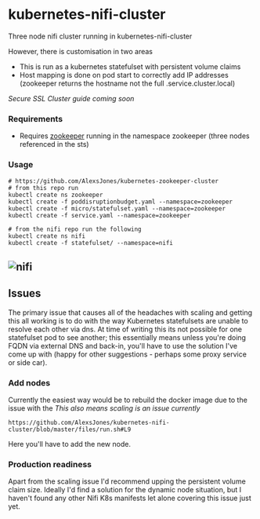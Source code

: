 # kubernetes-nifi-cluster

Three node nifi cluster running in kubernetes-nifi-cluster

However, there is customisation in two areas
- This is run as a kubernetes statefulset with persistent volume claims
- Host mapping is done on pod start to correctly add IP addresses (zookeeper returns the hostname not the full .service.cluster.local)

_Secure SSL Cluster guide coming soon_


### Requirements


- Requires [zookeeper](https://github.com/AlexsJones/kubernetes-zookeeper-cluster) running in the namespace zookeeper (three nodes referenced in the sts)


### Usage
```
# https://github.com/AlexsJones/kubernetes-zookeeper-cluster
# from this repo run
kubectl create ns zookeeper
kubectl create -f poddisruptionbudget.yaml --namespace=zookeeper
kubectl create -f micro/statefulset.yaml --namespace=zookeeper
kubectl create -f service.yaml --namespace=zookeeper

# from the nifi repo run the following
kubectl create ns nifi
kubectl create -f statefulset/ --namespace=nifi
```

![nifi](https://i.imgur.com/pK3pulW.jpg)
---

## Issues

The primary issue that causes all of the headaches with scaling and getting this all working is to do with the way Kubernetes statefulsets are unable to resolve each other via dns. At time of writing this its not possible for one statefulset pod to see another; this essentially means unless you're doing FQDN via external DNS and back-in, you'll have to use the solution I've come up with (happy for other suggestions - perhaps some proxy service or side car).

### Add nodes

Currently the easiest way would be to rebuild the docker image due to the issue with the
*This also means scaling is an issue currently*

`https://github.com/AlexsJones/kubernetes-nifi-cluster/blob/master/files/run.sh#L9`

Here you'll have to add the new node.

### Production readiness

Apart from the scaling issue I'd recommend upping the persistent volume claim size.
Ideally I'd find a solution for the dynamic node situation, but I haven't found any other Nifi K8s manifests let alone covering this issue just yet.
